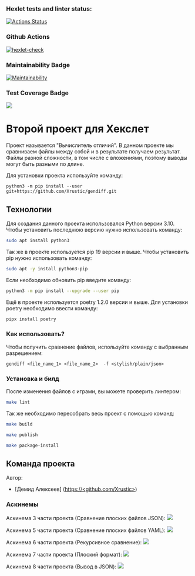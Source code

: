 ### Hexlet tests and linter status:
[![Actions Status](https://github.com/Demidb/python-project-50/actions/workflows/hexlet-check.yml/badge.svg)](https://github.com/Demidb/python-project-50/actions)

### Github Actions
[![hexlet-check](https://github.com/Demidb/python-project-50/actions/workflows/hexlet-check.yml/badge.svg)](https://github.com/Demidb/python-project-50/actions/workflows/hexlet-check.yml)

### Maintainability Badge
[![Maintainability](https://api.codeclimate.com/v1/badges/fca6b4618e70a644cdb8/maintainability)](https://codeclimate.com/github/Demidb/python-project-50/maintainability)

### Test Coverage Badge
<a href="https://codeclimate.com/github/Demidb/python-project-50/test_coverage"><img src="https://api.codeclimate.com/v1/badges/fca6b4618e70a644cdb8/test_coverage" /></a>

# Второй проект для Хекслет
Проект называется "Вычислитель отличий". В данном проекте мы сравниваем файлы между собой и в результате получаем  результат. Файлы разной сложности, в том числе с вложениями, поэтому выводы могут быть разными по длине.

Для установки проекта используйте команду:
```
python3 -m pip install --user git+https://github.com/Xrustic/gendiff.git
```

## Технологии
Для создания данного проекта использовался Python версии 3.10. Чтобы установить последнюю версию нужно использовать команду:
```sh
sudo apt install python3
```

Так же в проекте используется pip 19 версии и выше. Чтобы установить pip нужно использовать команду:
```sh
sudo apt -y install python3-pip
```

Если необходимо обновить pip введите команду:
```sh
python3 -m pip install --upgrade --user pip
```

Ещё в проекте используется poetry 1.2.0 версии и выше. Для установки poetry необходимо ввести команду:
```sh
pipx install poetry
```

### Как использовать?
Чтобы получить сравнение файлов, используйте команду с выбранным разрешением:
```
gendiff <file_name_1> <file_name_2>  -f <stylish/plain/json>
```


### Установка и билд
После изменения файлов с играми, вы можете проверить линтером:
```sh
make lint
```

Так же необходимо пересобрать весь проект с помощью команд: 
```sh
make build

make publish

make package-install
```



## Команда проекта
Автор:
- [Демид Алексеев] ([https://<github.com/Xrustic>](https://github.com/Demidb/))

### Аскинемы 
Аскинема 3 части проекта (Сравнение плоских файлов JSON): 
<a href="https://asciinema.org/a/FlaWXY4jqhAslGzxfaUf5XtrG" target="_blank"><img src="https://asciinema.org/a/FlaWXY4jqhAslGzxfaUf5XtrG.svg" /></a>

Аскинема 5 части проекта (Сравнение плоских файлов YAML): 
<a href="https://asciinema.org/a/j6cIBIrU2hYU3uTxiwaAOnOSL" target="_blank"><img src="https://asciinema.org/a/j6cIBIrU2hYU3uTxiwaAOnOSL.svg" /></a>

Аскинема 6 части проекта (Рекурсивное сравнение): 
<a href="https://asciinema.org/a/1XJxfxqmQIKQVM3u2rWoqrcnD" target="_blank"><img src="https://asciinema.org/a/1XJxfxqmQIKQVM3u2rWoqrcnD.svg" /></a>

Аскинема 7 части проекта (Плоский формат): 
<a href="https://asciinema.org/a/svrv5gXlj1bdjVbfZhsHQ4PGI" target="_blank"><img src="https://asciinema.org/a/svrv5gXlj1bdjVbfZhsHQ4PGI.svg" /></a>

Аскинема 8 части проекта (Вывод в JSON):
<a href="https://asciinema.org/a/FfvDKilDMY7H7IzNdpHvldUXz" target="_blank"><img src="https://asciinema.org/a/FfvDKilDMY7H7IzNdpHvldUXz.svg" /></a>


